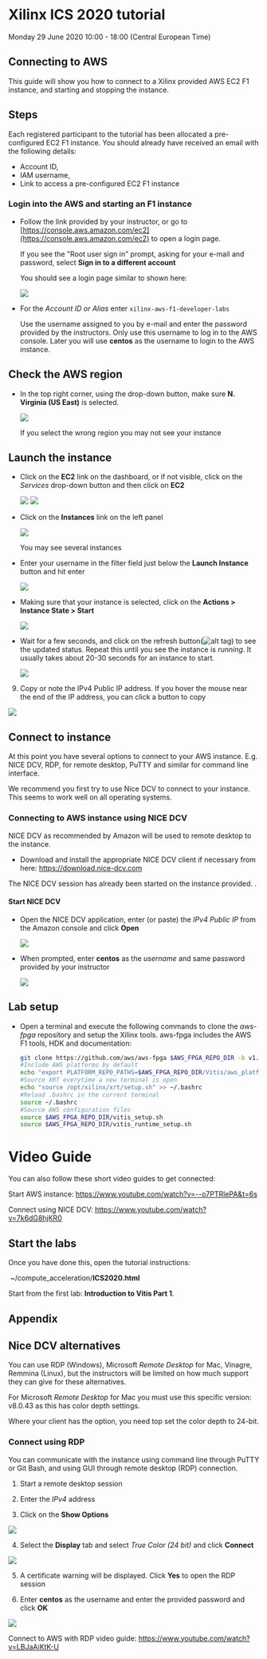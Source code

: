 # Xilinx ICS 2020 tutorial

Monday 29 June 2020 10:00 - 18:00 (Central European Time)

## Connecting to AWS

This  guide will show you how to connect to a Xilinx provided AWS EC2 F1 instance, and starting and stopping the instance. 

## Steps
Each registered participant to the tutorial has been allocated a pre-configured EC2 F1 instance. You should already have received an email with the following details:  

- Account ID,
- IAM username,
- Link to access a pre-configured EC2 F1 instance

### Login into the AWS and starting an F1 instance

* Follow the link provided by your instructor, or go to [https://console.aws.amazon.com/ec2](https://console.aws.amazon.com/ec2) to open a login page.

  If you see the "Root user sign in" prompt, asking for your e-mail and password, select **Sign in to a different account**

  You should see a login page similar to shown here:

  ![](images/connecting_lab/FigConnectingLab-1.png)

* For the *Account ID or Alias* enter `xilinx-aws-f1-developer-labs`  

  Use the username assigned to you by e-mail and enter the password provided by the instructors. Only use this username to log in to the AWS console. Later you will use **centos** as the username to login to the AWS instance.   

## Check the AWS region

* In the top right corner, using the drop-down button, make sure **N. Virginia (US East)** is selected. 

  ![](images/connecting_lab/FigConnectingLab-3.png)

  If you select the wrong region you may not see your instance

## Launch the instance

* Click on the **EC2** link on the dashboard, or if not visible, click on the _Services_ drop-down button and then click on **EC2**

  ![](images/connecting_lab/FigConnectingLab-4-1.png)
  ![](images/connecting_lab/FigConnectingLab-4-2.png)

* Click on the **Instances** link on the left panel

  ![](images/connecting_lab/FigConnectingLab-5.png)

  You may see several instances

* Enter your username in the filter field just below the **Launch Instance** button and hit enter

  ![](images/connecting_lab/FigConnectingLab-6.png)

* Making sure that your instance is selected, click on the **Actions > Instance State > Start**

  ![](images/connecting_lab/FigConnectingLab-7.png)

* Wait for a few seconds, and click on the refresh button(![alt tag](./images/Fig-refresh.png)) to see the updated status. Repeat this until you see the instance is *running*. It usually takes about 20-30 seconds for an instance to start. 

  ![](images/connecting_lab/FigConnectingLab-8.png)

9. Copy or note the IPv4 Public IP address. If you hover the mouse near the end of the IP address, you can click a button to copy 

  ![](images/connecting_lab/FigConnectingLab-9.png)



## Connect to instance

At this point you have several options to connect to your AWS instance. E.g. NICE DCV, RDP,  for remote desktop, PuTTY and similar for command line interface.

We recommend you first try to use Nice DCV to connect to your instance. This seems to work well on all operating systems. 

### Connecting to AWS instance using NICE DCV

NICE DCV as recommended by Amazon will be used to remote desktop to the instance.

* Download and install the appropriate NICE DCV client if necessary from here: https://download.nice-dcv.com

The NICE DCV session has already been started on the instance provided. .

#### Start NICE DCV

* Open the NICE DCV application, enter (or paste) the *IPv4 Public IP* from the Amazon console and click **Open**

  ![](./images/nice_dcv.png)

* When prompted, enter **centos** as the *username* and same password provided by your instructor 

  ![](./images/nice_dcv_desktop.png)

## Lab setup

* Open a terminal and execute the following commands to clone the *aws-fpga* repository and setup the Xilinx tools. aws-fpga includes the AWS F1 tools, HDK and documentation:

  ```sh
  git clone https://github.com/aws/aws-fpga $AWS_FPGA_REPO_DIR -b v1.4.14
  #Include AWS platforms by default
  echo "export PLATFORM_REPO_PATHS=$AWS_FPGA_REPO_DIR/Vitis/aws_platform/xilinx_aws-vu9p-f1_shell-v04261818_201920_2/" >> ~/.bashrc
  #Source XRT everytime a new terminal is open
  echo "source /opt/xilinx/xrt/setup.sh" >> ~/.bashrc
  #Reload .bashrc in the current terminal
  source ~/.bashrc
  #Source AWS configuration files
  source $AWS_FPGA_REPO_DIR/vitis_setup.sh
  source $AWS_FPGA_REPO_DIR/vitis_runtime_setup.sh
  ```

# Video Guide

You can also follow these short video guides to get connected:

Start AWS instance: https://www.youtube.com/watch?v=--o7PTRlePA&t=6s

Connect using NICE DCV: https://www.youtube.com/watch?v=7k6dG8hjKR0


## Start the labs

Once you have done this, open the tutorial instructions:

​	~/compute_acceleration/**ICS2020.html** 

Start from the first lab: **Introduction to Vitis Part 1**. 



## Appendix

## Nice DCV alternatives

You can use RDP (Windows), Microsoft *Remote Desktop* for Mac, Vinagre, Remmina (Linux), but the instructors will be limited on how much support they can give for these alternatives. 

For Microsoft *Remote Desktop* for Mac you must use this specific version: v8.0.43 as this has color depth settings. 

Where your client has the option, you need top set the color depth to 24-bit. 

### Connect using RDP

You can communicate with the instance using command line through PuTTY or Git Bash, and using GUI through remote desktop (RDP) connection.

1. Start a remote desktop session

1. Enter the *IPv4* address

1. Click on the **Show Options**

  ![](./images/connecting_lab/FigConnectingLab-10.png)

4. Select the **Display** tab and select *True Color (24 bit)* and click **Connect**

  ![](./images/connecting_lab/FigConnectingLab-11.png)

5. A certificate warning will be displayed. Click **Yes** to open the RDP session

6. Enter **centos** as the username and enter the provided password and click **OK**

  ![](./images/connecting_lab/FigConnectingLab-12.png)

Connect to AWS with RDP video guide:  https://www.youtube.com/watch?v=LBJaAiKtK-U

